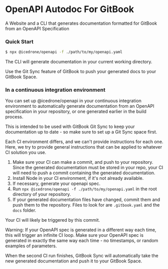 # OpenAPI Autodoc For GitBook


A Website and a CLI that generates documentation formatted for GitBook from an
OpenAPI Specification


### Quick Start
```sh
$ npx @icedrone/openapi -f ./path/to/my/openapi.yaml
```

The CLI will generate documentation in your current working directory.

Use the Git Sync feature of GitBook to push your generated docs to your GitBook
Space.

### In a continuous integration environment

You can set up @icedrone/openapi in your continuous integration
environment to automatically generate documentation from an OpenAPI
specification in your repository, or one generated earlier in the build process.

This is intended to be used with GitBook Git Sync to keep your documentation up
to date - so make sure to set up a Git Sync space first.

Each CI environment differs, and we can't provide instructions for each one.
Here, we try to provide general instructions that can be applied to whatever CI
solution you use.

1. Make sure your CI can make a commit, and push to your repository. Since
   the generated documentation must be stored in your repo, your CI will need to
   push a commit containing the generated documentation.
2. Install Node in your CI environment, if it's not already available.
3. If necessary, generate your openapi spec.
4. Run `npx @icedrone/openapi -f ./path/to/my/openapi.yaml` in the root
   directory of your repository.
5. If your generated documentation files have changed, commit them and push them
   to the repository. Files to look for are `.gitbook.yaml` and the `docs` folder.

Your CI will likely be triggered by this commit.

Warning: If your OpenAPI spec is generated in a different way each time, this
will trigger an infinite CI loop. Make sure your OpenAPI spec is generated in
exactly the same way each time - no timestamps, or random examples of
parameters.

When the second CI run finishes, GitBook Sync will automatically take the new
generated documentation and push it to your GitBook Space.
